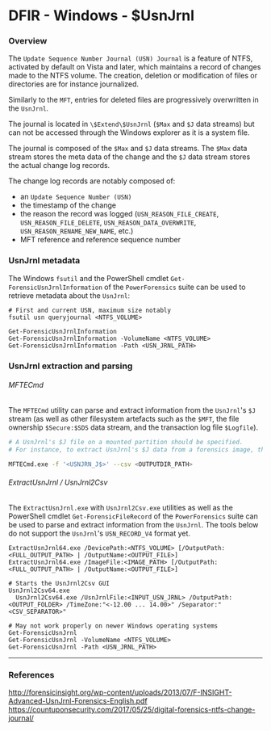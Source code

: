 # DFIR - Windows - $UsnJrnl

### Overview

The `Update Sequence Number Journal (USN) Journal` is a feature of NTFS,
activated by default on Vista and later, which maintains a record of changes
made to the NTFS volume. The creation, deletion or modification of files or
directories are for instance journalized.

Similarly to the `MFT`, entries for deleted files are progressively overwritten
in the `UsnJrnl`.

The journal is located in `\$Extend\$UsnJrnl` (`$Max` and `$J` data streams)
but can not be accessed through the Windows explorer as it is a system file.

The journal is composed of the `$Max` and `$J` data streams. The `$Max` data
stream stores the meta data of the change and the `$J` data stream stores the
actual change log records.

The change log records are notably composed of:
  - an `Update Sequence Number (USN)`
  - the timestamp of the change
  - the reason the record was logged (`USN_REASON_FILE_CREATE`,
    `USN_REASON_FILE_DELETE`, `USN_REASON_DATA_OVERWRITE`,
    `USN_REASON_RENAME_NEW_NAME`, etc.)
  - MFT reference and reference sequence number

### UsnJrnl metadata

The Windows `fsutil` and the PowerShell cmdlet `Get-ForensicUsnJrnlInformation`
of the `PowerForensics` suite can be used to retrieve metadata about the
`UsnJrnl`:

```
# First and current USN, maximum size notably
fsutil usn queryjournal <NTFS_VOLUME>

Get-ForensicUsnJrnlInformation
Get-ForensicUsnJrnlInformation -VolumeName <NTFS_VOLUME>
Get-ForensicUsnJrnlInformation -Path <USN_JRNL_PATH>
```

### UsnJrnl extraction and parsing

###### MFTECmd

The `MFTECmd` utility can parse and extract information from the
`UsnJrnl`'s `$J` stream (as well as other filesystem artefacts such as the
`$MFT`, the file ownership `$Secure:$SDS` data stream, and the transaction log
file `$Logfile`).

```bash
# A UsnJrnl's $J file on a mounted partition should be specified.
# For instance, to extract UsnJrnl's $J data from a forensics image, the image should first be mounted and the UsnJrnl's $J file specified as <DRIVER_LETTER>:\$Extend\$J to MFTECmd.exe.

MFTECmd.exe -f '<USNJRN_J$>' --csv <OUTPUTDIR_PATH>
```

###### ExtractUsnJrnl / UsnJrnl2Csv

The `ExtractUsnJrnl.exe` with `UsnJrnl2Csv.exe` utilities as well as the
PowerShell cmdlet `Get-ForensicFileRecord` of the `PowerForensics` suite can be
used to parse and extract information from the `UsnJrnl`. The tools below do
not support the `UsnJrnl`'s `USN_RECORD_V4` format yet.

```
ExtractUsnJrnl64.exe /DevicePath:<NTFS_VOLUME> [/OutputPath:<FULL_OUTPUT_PATH> | /OutputName:<OUTPUT_FILE>]
ExtractUsnJrnl64.exe /ImageFile:<IMAGE_PATH> [/OutputPath:<FULL_OUTPUT_PATH> | /OutputName:<OUTPUT_FILE>]

# Starts the UsnJrnl2Csv GUI
UsnJrnl2Csv64.exe
  UsnJrnl2Csv64.exe /UsnJrnlFile:<INPUT_USN_JRNL> /OutputPath:<OUTPUT_FOLDER> /TimeZone:"<-12.00 ... 14.00>" /Separator:"<CSV_SEPARATOR>"

# May not work properly on newer Windows operating systems
Get-ForensicUsnJrnl
Get-ForensicUsnJrnl -VolumeName <NTFS_VOLUME>
Get-ForensicUsnJrnl -Path <USN_JRNL_PATH>
```

--------------------------------------------------------------------------------

### References

http://forensicinsight.org/wp-content/uploads/2013/07/F-INSIGHT-Advanced-UsnJrnl-Forensics-English.pdf
https://countuponsecurity.com/2017/05/25/digital-forensics-ntfs-change-journal/
